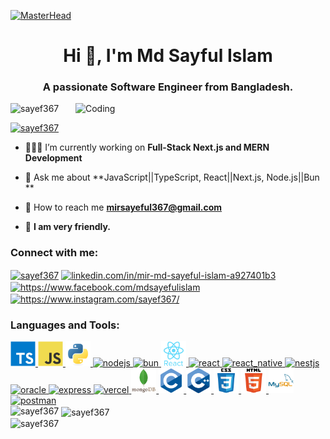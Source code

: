 [![MasterHead](https://gaper.io/wp-content/uploads/2022/02/mern-stack.webp)](https://github.com/sayef367)
<h1 align="center">Hi 👋, I'm Md Sayful Islam</h1>
<h3 align="center">A passionate Software Engineer from Bangladesh.</h3>
<img align="right" alt="Coding" width="400" src="https://miro.medium.com/max/1400/0*FGD6BUzzZs1VJLuY.gif">

<p align="left"> <img src="https://komarev.com/ghpvc/?username=sayef367&label=Profile%20views&color=0e75b6&style=flat" alt="sayef367" /> </p>

<p align="left"> <a href="https://twitter.com/sayef367" target="blank"><img src="https://img.shields.io/twitter/follow/sayef367?logo=twitter&style=for-the-badge" alt="sayef367" /></a> </p>

- 👨🏼‍💻 I’m currently working on **Full-Stack Next.js and MERN Development**

- 💬 Ask me about **JavaScript||TypeScript, React||Next.js, Node.js||Bun **

- 📧 How to reach me **mirsayeful367@gmail.com**

- 🤗 **I am very friendly.**

<h3 align="left">Connect with me:</h3>
<div align="left">
<a href="https://twitter.com/sayef367" target="blank"><img align="center" src="https://upload.wikimedia.org/wikipedia/commons/9/95/Twitter_new_X_logo.png" alt="sayef367" height="30" width="40" /></a>
<a href="https://linkedin.com/in/linkedin.com/in/mir-md-sayeful-islam-a927401b3" target="blank"><img align="center" src="https://raw.githubusercontent.com/rahuldkjain/github-profile-readme-generator/master/src/images/icons/Social/linked-in-alt.svg" alt="linkedin.com/in/mir-md-sayeful-islam-a927401b3" height="30" width="40" /></a>
<a href="https://fb.com/https://www.facebook.com/mdsayefulislam" target="blank"><img align="center" src="https://raw.githubusercontent.com/rahuldkjain/github-profile-readme-generator/master/src/images/icons/Social/facebook.svg" alt="https://www.facebook.com/mdsayefulislam" height="30" width="40" /></a>
<a href="https://instagram.com/https://www.instagram.com/sayef367/" target="blank"><img align="center" src="https://raw.githubusercontent.com/rahuldkjain/github-profile-readme-generator/master/src/images/icons/Social/instagram.svg" alt="https://www.instagram.com/sayef367/" height="30" width="40" /></a>
</div>

<h3 align="left">Languages and Tools:</h3>
<div align="left"> 
  <a href="https://www.typescriptlang.org/" target="_blank" rel="noreferrer"> 
    <img src="https://raw.githubusercontent.com/devicons/devicon/master/icons/typescript/typescript-original.svg" alt="typescript" width="40" height="40"/> 
  </a> 
  <a href="https://developer.mozilla.org/en-US/docs/Web/JavaScript" target="_blank" rel="noreferrer"> 
    <img src="https://raw.githubusercontent.com/devicons/devicon/master/icons/javascript/javascript-original.svg" alt="javascript" width="40" height="40"/> 
  </a> 
   <a href="https://www.python.org" target="_blank" rel="noreferrer"> 
    <img src="https://raw.githubusercontent.com/devicons/devicon/master/icons/python/python-original.svg" alt="python" width="40" height="40"/> 
  </a>
    <a href="https://nodejs.org" target="_blank" rel="noreferrer"> 
    <img src="https://images-cdn.openxcell.com/wp-content/uploads/2024/07/25090553/nodejs-inner.webp" alt="nodejs" width="40" height="40"/> 
  </a> 
    <a href="https://bun.sh/" target="_blank" rel="noreferrer"> 
    <img src="https://miro.medium.com/v2/resize:fit:396/0*rHVcFhOO3-5RcEf7.png" alt="bun" width="40" height="40"/> 
  </a> 
  <a href="https://reactjs.org/" target="_blank" rel="noreferrer"> 
    <img src="https://raw.githubusercontent.com/devicons/devicon/master/icons/react/react-original-wordmark.svg" alt="react" width="40" height="40"/> 
  </a> 
  <a href="https://nextjs.org/" target="_blank" rel="noreferrer"> 
    <img src="https://images-cdn.openxcell.com/wp-content/uploads/2024/07/24154156/dango-inner-2.webp" alt="react" width="40" height="40"/> 
  </a>
   <a href="https://reactnative.dev/" target="_blank" rel="noreferrer"> 
    <img src="https://images-cdn.openxcell.com/wp-content/uploads/2024/07/25082439/reactnative-inner.svg" alt="react_native" width="40" height="40"/> 
  </a> 
  <a href="https://nestjs.com/" target="_blank" rel="noreferrer"> 
    <img src="https://nestjs.com/img/logo-small.svg" alt="nestjs" width="40" height="40"/>
  </a> 
  <a href="https://tailwindcss.com/" target="_blank" rel="noreferrer"> 
    <img src="https://upload.wikimedia.org/wikipedia/commons/thumb/d/d5/Tailwind_CSS_Logo.svg/320px-Tailwind_CSS_Logo.svg.png" alt="oracle" width="40" height="40"/> 
  </a> 
  <a href="https://next-auth.js.org/" target="_blank" rel="noreferrer"> 
    <img src="https://next-auth.js.org/img/logo/logo-sm.png" alt="express" width="40" height="40"/> 
  </a>
  <a href="https://vercel.com/" target="_blank" rel="noreferrer"> 
    <img src="https://logowik.com/content/uploads/images/vercel1868.jpg" alt="vercel" width="40" height="40"/> 
  </a>
  <a href="https://www.mongodb.com/" target="_blank" rel="noreferrer"> 
    <img src="https://raw.githubusercontent.com/devicons/devicon/master/icons/mongodb/mongodb-original-wordmark.svg" alt="mongodb" width="40" height="40"/> 
  </a> 
  <a href="https://www.cprogramming.com/" target="_blank" rel="noreferrer"> 
    <img src="https://raw.githubusercontent.com/devicons/devicon/master/icons/c/c-original.svg" alt="c" width="40" height="40"/> 
  </a> 
  <a href="https://www.w3schools.com/cpp/" target="_blank" rel="noreferrer"> 
    <img src="https://raw.githubusercontent.com/devicons/devicon/master/icons/cplusplus/cplusplus-original.svg" alt="cplusplus" width="40" height="40"/> 
  </a> 
  <a href="https://www.w3schools.com/css/" target="_blank" rel="noreferrer"> 
    <img src="https://raw.githubusercontent.com/devicons/devicon/master/icons/css3/css3-original-wordmark.svg" alt="css3" width="40" height="40"/> 
  </a>
  <a href="https://www.w3.org/html/" target="_blank" rel="noreferrer"> 
    <img src="https://raw.githubusercontent.com/devicons/devicon/master/icons/html5/html5-original-wordmark.svg" alt="html5" width="40" height="40"/> 
  </a> 
  <a href="https://www.mysql.com/" target="_blank" rel="noreferrer"> 
    <img src="https://raw.githubusercontent.com/devicons/devicon/master/icons/mysql/mysql-original-wordmark.svg" alt="mysql" width="40" height="40"/> 
  </a> 
  <a href="https://postman.com" target="_blank" rel="noreferrer"> 
    <img src="https://www.vectorlogo.zone/logos/getpostman/getpostman-icon.svg" alt="postman" width="40" height="40"/> 
  </a> 
 
</div>

<div><img align="left" style="{height: "200px"; width: "50%"}" src="https://github-readme-stats.vercel.app/api/top-langs?username=sayef367&show_icons=true&locale=en&layout=compact" alt="sayef367" /></div>

<div>&nbsp;<img align="center" src="https://github-readme-stats.vercel.app/api?username=sayef367&show_icons=true&locale=en" alt="sayef367" /></div>

<div><img align="center" src="https://github-readme-streak-stats.herokuapp.com/?user=sayef367&" alt="sayef367" /></div>
